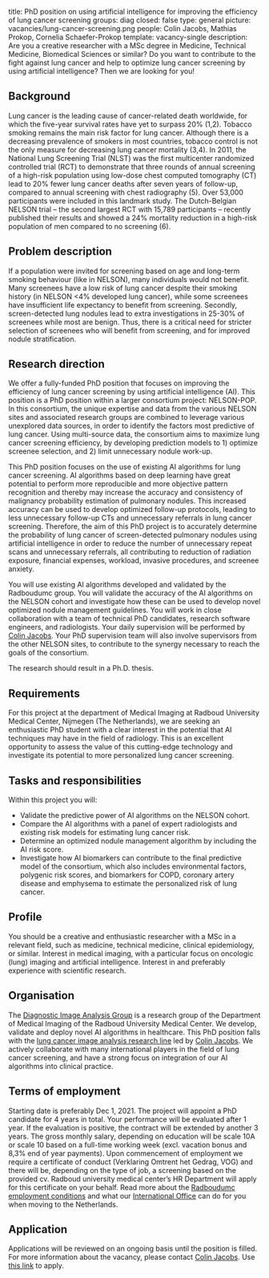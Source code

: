 title: PhD position on using artificial intelligence for improving the efficiency of lung cancer screening
groups: diag
closed: false
type: general 
picture: vacancies/lung-cancer-screening.png
people: Colin Jacobs, Mathias Prokop, Cornelia Schaefer-Prokop
template: vacancy-single
description: Are you a creative researcher with a MSc degree in Medicine, Technical Medicine, Biomedical Sciences or similar? Do you want to contribute to the fight against lung cancer and help to optimize lung cancer screening by using artificial intelligence? Then we are looking for you!

## Background
Lung cancer is the leading cause of cancer-related death worldwide, for which the five-year survival rates have yet to surpass 20% (1,2). Tobacco smoking remains the main risk factor for lung cancer. Although there is a decreasing prevalence of smokers in most countries, tobacco control is not the only measure for decreasing lung cancer mortality (3,4). In 2011, the National Lung Screening Trial (NLST) was the first multicenter randomized controlled trial (RCT) to demonstrate that three rounds of annual screening of a high-risk population using low-dose chest computed tomography (CT) lead to 20% fewer lung cancer deaths after seven years of follow-up, compared to annual screening with chest radiography (5). Over 53,000 participants were included in this landmark study. The Dutch-Belgian NELSON trial – the second largest RCT with 15,789 participants – recently published their results and showed a 24% mortality reduction in a high-risk population of men compared to no screening (6).

## Problem description
If a population were invited for screening based on age and long-term smoking behaviour (like in NELSON), many individuals would not benefit. Many screenees have a low risk of lung cancer despite their smoking history (in NELSON <4% developed lung cancer), while some screenees have insufficient life expectancy to benefit from screening. Secondly, screen-detected lung nodules lead to extra investigations in 25-30% of screenees while most are benign. Thus, there is a critical need for stricter selection of screenees who will benefit from screening, and for improved nodule stratification. 

## Research direction
We offer a fully-funded PhD position that focuses on improving the efficiency of lung cancer screening by using artificial intelligence (AI). This position is a PhD position within a larger consortium project: NELSON-POP. In this consortium, the unique expertise and data from the various NELSON sites and associated research groups are combined to leverage various unexplored data sources, in order to identify the factors most predictive of lung cancer. Using multi-source data, the consortium aims to maximize lung cancer screening efficiency, by developing prediction models to 1) optimize screenee selection, and 2) limit unnecessary nodule work-up.

This PhD position focuses on the use of existing AI algorithms for lung cancer screening. AI algorithms based on deep learning have great potential to perform more reproducible and more objective pattern recognition and thereby may increase the accuracy and consistency of malignancy probability estimation of pulmonary nodules. This increased accuracy can be used to develop optimized follow-up protocols, leading to less unnecessary follow-up CTs and unnecessary referrals in lung cancer screening. Therefore, the aim of this PhD project is to accurately determine the probability of lung cancer of screen-detected pulmonary nodules using artificial intelligence in order to reduce the number of unnecessary repeat scans and unnecessary referrals, all contributing to reduction of radiation exposure, financial expenses, workload, invasive procedures, and screenee anxiety. 

You will use existing AI algorithms developed and validated by the Radboudumc group. You will validate the accuracy of the AI algorithms on the NELSON cohort and investigate how these can be used to develop novel optimized nodule management guidelines. You will work in close collaboration with a team of technical PhD candidates, research software engineers, and radiologists. Your daily supervision will be performed by [Colin Jacobs](https://www.diagnijmegen.nl/people/colin-jacobs/). Your PhD supervision team will also involve supervisors from the other NELSON sites, to contribute to the synergy necessary to reach the goals of the consortium.

The research should result in a Ph.D. thesis.

## Requirements
For this project at the department of Medical Imaging at Radboud University Medical Center, Nijmegen (The Netherlands), we are seeking an enthusiastic PhD student with a clear interest in the potential that AI techniques may have in the field of radiology. This is an excellent opportunity to assess the value of this cutting-edge technology and investigate its potential to more personalized lung cancer screening.

## Tasks and responsibilities
Within this project you will:

* Validate the predictive power of AI algorithms on the NELSON cohort.
* Compare the AI algorithms with a panel of expert radiologists and existing risk models for estimating lung cancer risk.
* Determine an optimized nodule management algorithm by including the AI risk score.
* Investigate how AI biomarkers can contribute to the final predictive model of the consortium, which also includes environmental factors, polygenic risk scores, and biomarkers for COPD, coronary artery disease and emphysema to estimate the personalized risk of lung cancer.

## Profile
You should be a creative and enthusiastic researcher with a MSc in a relevant field, such as medicine, technical medicine, clinical epidemiology, or similar.
Interest in medical imaging, with a particular focus on oncologic (lung) imaging and artificial intelligence. Interest in and preferably experience with scientific research. 

## Organisation
The [Diagnostic Image Analysis Group](http://www.diagnijmegen.nl ) is a research group of the Department of Medical Imaging of the Radboud University Medical Center.  We develop, validate and deploy novel AI algorithms in healthcare. This PhD position falls with the [lung cancer image analysis research line](https://www.diagnijmegen.nl/research/lung-cancer-image-analysis/) led by [Colin Jacobs](https://www.diagnijmegen.nl/people/colin-jacobs/). We actively collaborate with many international players in the field of lung cancer screening, and have a strong focus on integration of our AI algorithms into clinical practice.

## Terms of employment
Starting date is preferably Dec 1, 2021.
The project will appoint a PhD candidate for 4 years in total. Your performance will be evaluated after 1 year. If the evaluation is positive, the contract will be extended by another 3 years.
The gross monthly salary, depending on education will be scale 10A or scale 10 based on a full-time working week (excl. vacation bonus and 8,3% end of year payments). 
Upon commencement of employment we require a certificate of conduct (Verklaring Omtrent het Gedrag, VOG) and there will be, depending on the type of job, a screening based on the provided cv. Radboud university medical center’s HR Department will apply for this certificate on your behalf.
Read more about the [Radboudumc employment conditions](http://www.radboudumc.nl/en/working-at/terms-and-conditions) and what our [International Office](https://www.radboudumc.nl/en/working-at/international-office) can do for you when moving to the Netherlands.

## Application
Applications will be reviewed on an ongoing basis until the position is filled.
For more information about the vacancy, please contact [Colin Jacobs](https://www.diagnijmegen.nl/people/colin-jacobs/). Use [this link](https://www.radboudumc.nl/en/vacancies/105901-phd-candidate-using-artificial-intelligence-for-improving-the-efficiency-of-lung-cancer-scree) to apply.
